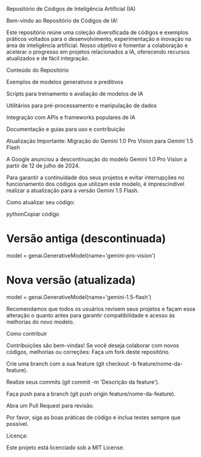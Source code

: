 Repositório de Códigos de Inteligência Artificial (IA)

Bem-vindo ao Repositório de Códigos de IA! 

Este repositório reúne uma coleção diversificada de códigos e exemplos práticos voltados para o desenvolvimento, experimentação e inovação na área de inteligência artificial. Nosso objetivo é fomentar a colaboração e acelerar o progresso em projetos relacionados a IA, oferecendo recursos atualizados e de fácil integração.

Conteúdo do Repositório

Exemplos de modelos generativos e preditivos

Scripts para treinamento e avaliação de modelos de IA

Utilitários para pré-processamento e manipulação de dados

Integração com APIs e frameworks populares de IA

Documentação e guias para uso e contribuição

Atualização Importante: Migração do Gemini 1.0 Pro Vision para Gemini 1.5 Flash

A Google anunciou a descontinuação do modelo Gemini 1.0 Pro Vision a partir de 12 de julho de 2024. 

Para garantir a continuidade dos seus projetos e evitar interrupções no funcionamento dos códigos que utilizam este modelo, é imprescindível realizar a atualização para a versão Gemini 1.5 Flash.

Como atualizar seu código:

pythonCopiar código

# Versão antiga (descontinuada)
model = genai.GenerativeModel(name='gemini-pro-vision')

# Nova versão (atualizada)
model = genai.GenerativeModel(name='gemini-1.5-flash')

Recomendamos que todos os usuários revisem seus projetos e façam essa alteração o quanto antes para garantir compatibilidade e acesso às melhorias do novo modelo.

Como contribuir

Contribuições são bem-vindas! Se você deseja colaborar com novos códigos, melhorias ou correções:
Faça um fork deste repositório.

Crie uma branch com a sua feature (git checkout -b feature/nome-da-feature).

Realize seus commits (git commit -m 'Descrição da feature').

Faça push para a branch (git push origin feature/nome-da-feature).

Abra um Pull Request para revisão.

Por favor, siga as boas práticas de código e inclua testes sempre que possível.

Licença:

Este projeto está licenciado sob a MIT License.
